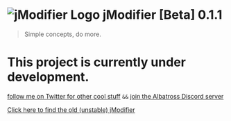 

# ![jModifier Logo](https://jcdn.io/jModifier-32.png) jModifier [Beta] 0.1.1

> Simple concepts, do more.

# This project is currently under development.

[follow me on Twitter for other cool stuff](https://twitter.com/JeremyJaydan) `&&` [join the Albatross Discord server](https://discord.gg/RBY2RyW)


[Click here to find the old (unstable) jModifier](https://gist.github.com/JeremyJaydan/cd1473ff97cb653c219d3cc17de389e2)
